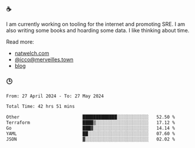 ### ☕

I am currently working on tooling for the internet and promoting SRE. I am also writing some books and hoarding some data. I like thinking about time. 

Read more:

 - [natwelch.com](https://natwelch.com)
 - [@icco@merveilles.town](https://merveilles.town/@icco)
 - [blog](https://writing.natwelch.com)

### 🕒

<!--START_SECTION:waka-->

```txt
From: 27 April 2024 - To: 27 May 2024

Total Time: 42 hrs 51 mins

Other                        █████████████░░░░░░░░░░░░   52.50 %
Terraform                    ████▒░░░░░░░░░░░░░░░░░░░░   17.12 %
Go                           ███▓░░░░░░░░░░░░░░░░░░░░░   14.14 %
YAML                         ██░░░░░░░░░░░░░░░░░░░░░░░   07.60 %
JSON                         ▓░░░░░░░░░░░░░░░░░░░░░░░░   02.02 %
```

<!--END_SECTION:waka-->

